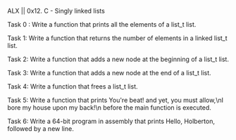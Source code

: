 ALX || 0x12. C - Singly linked lists

Task 0 : Write a function that prints all the elements of a list_t list.

Task 1: Write a function that returns the number of elements in a linked list_t list.

Task 2: Write a function that adds a new node at the beginning of a list_t list.

Task 3: Write a function that adds a new node at the end of a list_t list.

Task 4: Write a function that frees a list_t list.

Task 5: Write a function that prints You're beat! and yet, you must allow,\nI bore my house upon my back!\n before the main function is executed.

Task 6: Write a 64-bit program in assembly that prints Hello, Holberton, followed by a new line.
